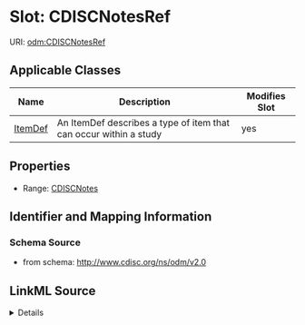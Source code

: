 # Slot: CDISCNotesRef

URI: [odm:CDISCNotesRef](http://www.cdisc.org/ns/odm/v2.0/CDISCNotesRef)



<!-- no inheritance hierarchy -->




## Applicable Classes

| Name | Description | Modifies Slot |
| --- | --- | --- |
[ItemDef](ItemDef.md) | An ItemDef describes a type of item that can occur within a study |  yes  |







## Properties

* Range: [CDISCNotes](CDISCNotes.md)





## Identifier and Mapping Information







### Schema Source


* from schema: http://www.cdisc.org/ns/odm/v2.0




## LinkML Source

<details>
```yaml
name: CDISCNotesRef
from_schema: http://www.cdisc.org/ns/odm/v2.0
rank: 1000
identifier: false
alias: CDISCNotesRef
domain_of:
- ItemDef
range: CDISCNotes

```
</details>